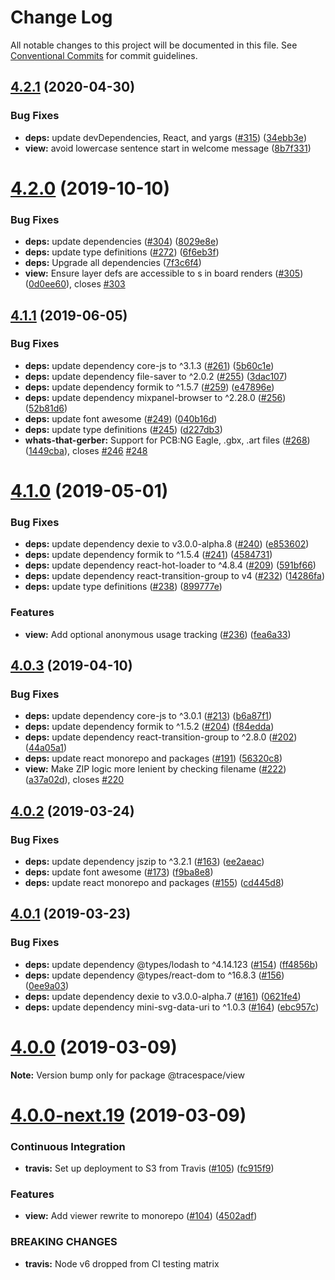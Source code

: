 # Change Log

All notable changes to this project will be documented in this file.
See [Conventional Commits](https://conventionalcommits.org) for commit guidelines.

## [4.2.1](https://github.com/tracespace/tracespace/compare/v4.2.0...v4.2.1) (2020-04-30)


### Bug Fixes

* **deps:** update devDependencies, React, and yargs ([#315](https://github.com/tracespace/tracespace/issues/315)) ([34ebb3e](https://github.com/tracespace/tracespace/commit/34ebb3e))
* **view:** avoid lowercase sentence start in welcome message ([8b7f331](https://github.com/tracespace/tracespace/commit/8b7f331))





# [4.2.0](https://github.com/tracespace/tracespace/compare/v4.1.1...v4.2.0) (2019-10-10)


### Bug Fixes

* **deps:** update dependencies ([#304](https://github.com/tracespace/tracespace/issues/304)) ([8029e8e](https://github.com/tracespace/tracespace/commit/8029e8e))
* **deps:** update type definitions ([#272](https://github.com/tracespace/tracespace/issues/272)) ([6f6eb3f](https://github.com/tracespace/tracespace/commit/6f6eb3f))
* **deps:** Upgrade all dependencies ([7f3c6f4](https://github.com/tracespace/tracespace/commit/7f3c6f4))
* **view:** Ensure layer defs are accessible to <mask>s in board renders ([#305](https://github.com/tracespace/tracespace/issues/305)) ([0d0ee60](https://github.com/tracespace/tracespace/commit/0d0ee60)), closes [#303](https://github.com/tracespace/tracespace/issues/303)





## [4.1.1](https://github.com/tracespace/tracespace/compare/v4.1.0...v4.1.1) (2019-06-05)


### Bug Fixes

* **deps:** update dependency core-js to ^3.1.3 ([#261](https://github.com/tracespace/tracespace/issues/261)) ([5b60c1e](https://github.com/tracespace/tracespace/commit/5b60c1e))
* **deps:** update dependency file-saver to ^2.0.2 ([#255](https://github.com/tracespace/tracespace/issues/255)) ([3dac107](https://github.com/tracespace/tracespace/commit/3dac107))
* **deps:** update dependency formik to ^1.5.7 ([#259](https://github.com/tracespace/tracespace/issues/259)) ([e47896e](https://github.com/tracespace/tracespace/commit/e47896e))
* **deps:** update dependency mixpanel-browser to ^2.28.0 ([#256](https://github.com/tracespace/tracespace/issues/256)) ([52b81d6](https://github.com/tracespace/tracespace/commit/52b81d6))
* **deps:** update font awesome ([#249](https://github.com/tracespace/tracespace/issues/249)) ([040b16d](https://github.com/tracespace/tracespace/commit/040b16d))
* **deps:** update type definitions ([#245](https://github.com/tracespace/tracespace/issues/245)) ([d227db3](https://github.com/tracespace/tracespace/commit/d227db3))
* **whats-that-gerber:** Support for PCB:NG Eagle, .gbx, .art files ([#268](https://github.com/tracespace/tracespace/issues/268)) ([1449cba](https://github.com/tracespace/tracespace/commit/1449cba)), closes [#246](https://github.com/tracespace/tracespace/issues/246) [#248](https://github.com/tracespace/tracespace/issues/248)





# [4.1.0](https://github.com/tracespace/tracespace/compare/v4.0.3...v4.1.0) (2019-05-01)


### Bug Fixes

* **deps:** update dependency dexie to v3.0.0-alpha.8 ([#240](https://github.com/tracespace/tracespace/issues/240)) ([e853602](https://github.com/tracespace/tracespace/commit/e853602))
* **deps:** update dependency formik to ^1.5.4 ([#241](https://github.com/tracespace/tracespace/issues/241)) ([4584731](https://github.com/tracespace/tracespace/commit/4584731))
* **deps:** update dependency react-hot-loader to ^4.8.4 ([#209](https://github.com/tracespace/tracespace/issues/209)) ([591bf66](https://github.com/tracespace/tracespace/commit/591bf66))
* **deps:** update dependency react-transition-group to v4 ([#232](https://github.com/tracespace/tracespace/issues/232)) ([14286fa](https://github.com/tracespace/tracespace/commit/14286fa))
* **deps:** update type definitions ([#238](https://github.com/tracespace/tracespace/issues/238)) ([899777e](https://github.com/tracespace/tracespace/commit/899777e))


### Features

* **view:** Add optional anonymous usage tracking ([#236](https://github.com/tracespace/tracespace/issues/236)) ([fea6a33](https://github.com/tracespace/tracespace/commit/fea6a33))





## [4.0.3](https://github.com/tracespace/tracespace/compare/v4.0.2...v4.0.3) (2019-04-10)


### Bug Fixes

* **deps:** update dependency core-js to ^3.0.1 ([#213](https://github.com/tracespace/tracespace/issues/213)) ([b6a87f1](https://github.com/tracespace/tracespace/commit/b6a87f1))
* **deps:** update dependency formik to ^1.5.2 ([#204](https://github.com/tracespace/tracespace/issues/204)) ([f84edda](https://github.com/tracespace/tracespace/commit/f84edda))
* **deps:** update dependency react-transition-group to ^2.8.0 ([#202](https://github.com/tracespace/tracespace/issues/202)) ([44a05a1](https://github.com/tracespace/tracespace/commit/44a05a1))
* **deps:** update react monorepo and packages ([#191](https://github.com/tracespace/tracespace/issues/191)) ([56320c8](https://github.com/tracespace/tracespace/commit/56320c8))
* **view:** Make ZIP logic more lenient by checking filename ([#222](https://github.com/tracespace/tracespace/issues/222)) ([a37a02d](https://github.com/tracespace/tracespace/commit/a37a02d)), closes [#220](https://github.com/tracespace/tracespace/issues/220)





## [4.0.2](https://github.com/tracespace/tracespace/compare/v4.0.1...v4.0.2) (2019-03-24)


### Bug Fixes

* **deps:** update dependency jszip to ^3.2.1 ([#163](https://github.com/tracespace/tracespace/issues/163)) ([ee2aeac](https://github.com/tracespace/tracespace/commit/ee2aeac))
* **deps:** update font awesome ([#173](https://github.com/tracespace/tracespace/issues/173)) ([f9ba8e8](https://github.com/tracespace/tracespace/commit/f9ba8e8))
* **deps:** update react monorepo and packages ([#155](https://github.com/tracespace/tracespace/issues/155)) ([cd445d8](https://github.com/tracespace/tracespace/commit/cd445d8))





## [4.0.1](https://github.com/tracespace/tracespace/compare/v4.0.0...v4.0.1) (2019-03-23)


### Bug Fixes

* **deps:** update dependency @types/lodash to ^4.14.123 ([#154](https://github.com/tracespace/tracespace/issues/154)) ([ff4856b](https://github.com/tracespace/tracespace/commit/ff4856b))
* **deps:** update dependency @types/react-dom to ^16.8.3 ([#156](https://github.com/tracespace/tracespace/issues/156)) ([0ee9a03](https://github.com/tracespace/tracespace/commit/0ee9a03))
* **deps:** update dependency dexie to v3.0.0-alpha.7 ([#161](https://github.com/tracespace/tracespace/issues/161)) ([0621fe4](https://github.com/tracespace/tracespace/commit/0621fe4))
* **deps:** update dependency mini-svg-data-uri to ^1.0.3 ([#164](https://github.com/tracespace/tracespace/issues/164)) ([ebc957c](https://github.com/tracespace/tracespace/commit/ebc957c))





# [4.0.0](https://github.com/tracespace/tracespace/compare/v4.0.0-next.19...v4.0.0) (2019-03-09)

**Note:** Version bump only for package @tracespace/view





# [4.0.0-next.19](https://github.com/tracespace/tracespace/compare/v4.0.0-next.18...v4.0.0-next.19) (2019-03-09)


### Continuous Integration

* **travis:** Set up deployment to S3 from Travis ([#105](https://github.com/tracespace/tracespace/issues/105)) ([fc915f9](https://github.com/tracespace/tracespace/commit/fc915f9))


### Features

* **view:** Add viewer rewrite to monorepo ([#104](https://github.com/tracespace/tracespace/issues/104)) ([4502adf](https://github.com/tracespace/tracespace/commit/4502adf))


### BREAKING CHANGES

* **travis:** Node v6 dropped from CI testing matrix
